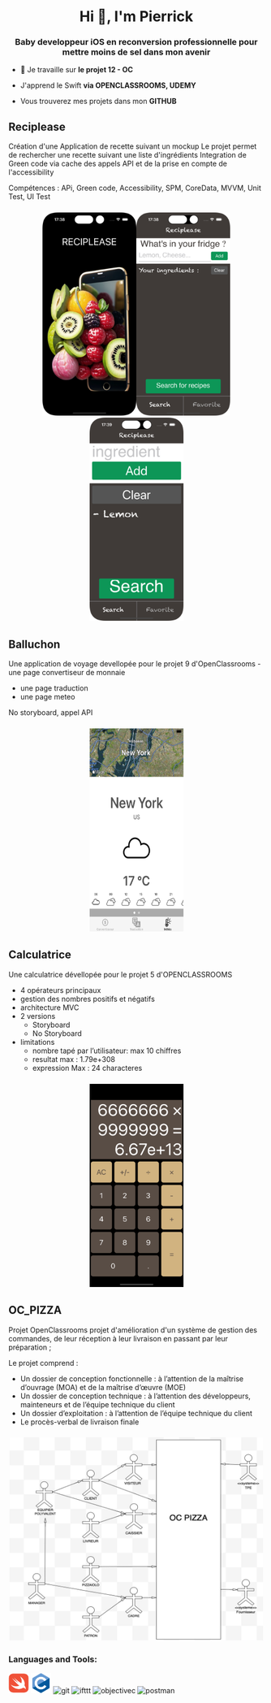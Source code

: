 <h1 align="center">Hi 👋, I'm Pierrick</h1>
<h3 align="center">Baby developpeur iOS en reconversion professionnelle pour mettre moins de sel dans mon avenir</h3>

- 🔭 Je travaille sur **le projet 12 - OC**

- J'apprend le Swift **via OPENCLASSROOMS, UDEMY**
- Vous trouverez mes projets dans mon **GITHUB**

## Reciplease

Création d'une Application de recette suivant un mockup
Le projet permet de rechercher une recette suivant une liste d'ingrédients
Integration de Green code via cache des appels API et de la prise en compte de l'accessibility

Compétences : APi, Green code, Accessibility, SPM, CoreData, MVVM, Unit Test, UI Test

<h3 align="center"><img src="img/recipleaseLaunch.png" width="185" height="400"><img src="img/recipleaseSearch.png" width="185" height="400"><img src="img/recipleaseAccessibility.png" width="185" height="400"></h3>

## Balluchon

Une application de voyage devellopée pour le projet 9 d'OpenClassrooms
  -une page convertiseur de monnaie
  - une page traduction
  - une page meteo

No storyboard, appel API
<h3 align="center"><img src="img/balluchon.png" width="185" height="400"></h3>

## Calculatrice

Une calculatrice dévellopée pour le projet 5 d'OPENCLASSROOMS
  - 4 opérateurs principaux
  - gestion des nombres positifs et négatifs
  - architecture MVC
  - 2 versions
    - Storyboard
    - No Storyboard
  - limitations
    - nombre tapé par l’utilisateur: max 10 chiffres
    - resultat max : 1.79e+308
    - expression Max : 24 characteres
<h3 align="center"><img src="img/calculatrice.png" width="185" height="400"></h3>


## OC_PIZZA
Projet OpenClassrooms
projet d'amélioration d'un système de gestion des commandes, de leur réception à leur livraison en passant par leur préparation ;

Le projet comprend :

- Un dossier de conception fonctionnelle : à l’attention de la maîtrise d’ouvrage (MOA) et de la maîtrise d’œuvre (MOE)
- Un dossier de conception technique : à l’attention des développeurs, mainteneurs et de l’équipe technique du client
- Un dossier d’exploitation : à l’attention de l’équipe technique du client
- Le procès-verbal de livraison finale

<h3 align="center"><img src="img/DIAGRAMMEocpizza.jpg" width="500" height="400">
</h3>

<h3 align="left">Languages and Tools:</h3>
<p align="left"> <img src="https://raw.githubusercontent.com/devicons/devicon/master/icons/swift/swift-original.svg" alt="swift" width="40" height="40"/> <img src="https://raw.githubusercontent.com/devicons/devicon/master/icons/c/c-original.svg" alt="c" width="40" height="40"/>  <img src="https://www.vectorlogo.zone/logos/git-scm/git-scm-icon.svg" alt="git" width="40" height="40"/> <img src="https://www.vectorlogo.zone/logos/ifttt/ifttt-ar21.svg" alt="ifttt" width="40" height="40"/> <img src="https://www.vectorlogo.zone/logos/apple_objectivec/apple_objectivec-icon.svg" alt="objectivec" width="40" height="40"/> <img src="https://www.vectorlogo.zone/logos/getpostman/getpostman-icon.svg" alt="postman" width="40" height="40"/> </p>
